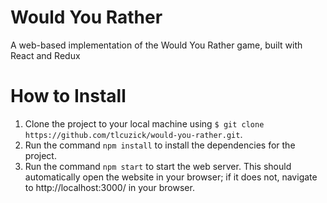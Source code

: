 # Would You Rather
A web-based implementation of the Would You Rather game, built with React and Redux

# How to Install

1. Clone the project to your local machine using `$ git clone https://github.com/tlcuzick/would-you-rather.git`.
2. Run the command `npm install` to install the dependencies for the project.
3. Run the command `npm start` to start the web server. This should automatically open the website in your browser; if it does not, navigate to http://localhost:3000/ in your browser.
